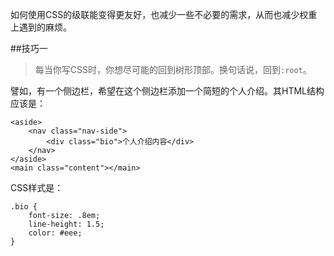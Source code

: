 如何使用CSS的级联能变得更友好，也减少一些不必要的需求，从而也减少权重上遇到的麻烦。

##技巧一
> 每当你写CSS时，你想尽可能的回到树形顶部。换句话说，回到`:root`。

譬如，有一个侧边栏，希望在这个侧边栏添加一个简短的个人介绍。其HTML结构应该是：
```
<aside>
    <nav class="nav-side">
        <div class="bio">个人介绍内容</div>
    </nav>
</aside>
<main class="content"></main>

```
CSS样式是：
```
.bio {
    font-size: .8em;
    line-height: 1.5;
    color: #eee;
}

```